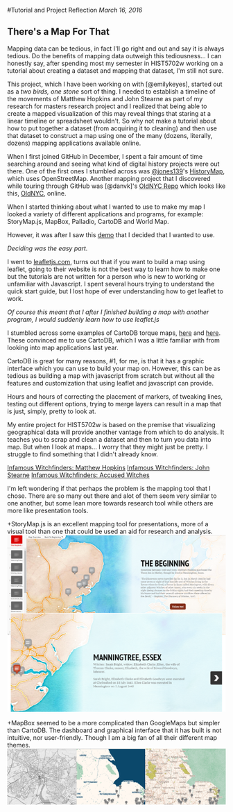 #Tutorial and Project Reflection
_March 16, 2016_

## There's a Map For That

Mapping data can be tedious, in fact I'll go right and out and say it is always tedious. 
Do the benefits of mapping data outweigh this tediousness... I can honestly say, after spending most my semester in HIST5702w working on a tutorial about creating a dataset and mapping that dataset, I'm still not sure.

This project, which I have been working on with [@emilykeyes], started out as a _two birds, one stone_ sort of thing. I needed to establish a timeline of the movements of Matthew Hopkins and John Stearne as part of my research for masters research project and I realized that being able to create a mapped visualization of this may reveal things that staring at a linear timeline or spreadsheet wouldn't. So why not make a tutorial about how to put together a dataset (from acquiring it to cleaning) and then use that dataset to construct a map using one of the many (dozens, literally, dozens) mapping applications available online.

When I first joined GitHub in December, I spent a fair amount of time searching around and seeing what kind of digital history projects were out there. One of the first ones I stumbled across was [@jones139](https://github.com/jones139)'s [HistoryMap](https://github.com/jones139/HistoryMap), which uses OpenStreetMap. Another mapping project that I discovered while touring through GitHub was [@danvk]'s [OldNYC Repo](https://github.com/danvk/oldnyc) which looks like this, [OldNYC](http://www.oldnyc.org), online. 

When I started thinking about what I wanted to use to make my map I looked a variety of different applications and programs, for example: StoryMap.js, MapBox, Palladio, CartoDB and World Map. 

However, it was after I saw this [demo](http://ewoken.github.io/Leaflet.MovingMarker/) that I decided that I wanted to use. 

_Deciding was the easy part._

I went to [leafletjs.com](http://leafletjs.com/index.html), turns out that if you want to build a map using leaflet, going to their website is not the best way to learn how to make one but the tutorials are not written for a person who is new to working or unfamiliar with Javascript. I spent several hours trying to understand the quick start guide, but I lost hope of ever understanding how to get leaflet to work.

_Of course this meant that I after I finished building a map with another program, I would suddenly learn how to use leaflet.js_

I stumbled across some examples of CartoDB torque maps, [here](http://cartodb.github.io/torque/examples/car.html) and [here](https://zzzkhakan.cartodb.com/viz/02c6db74-8cbe-11e5-bc90-0e5db1731f59/embed_map). These convinced me to use CartoDB, which I was a little familiar with from looking into map applications last year.

CartoDB is great for many reasons, #1, for me, is that it has a graphic interface which you can use to build your map on. However, this can be as tedious as building a map with javascript from scratch but without all the features and customization that using leaflet and javascript can provide.

Hours and hours of correcting the placement of markers, of tweaking lines, testing out different options, trying to merge layers can result in a map that is just, simply, pretty to look at. 

My entire project for HIST5702w is based on the premise that visualizing geographical data will provide another vantage from which to do analysis. It teaches you to scrap and clean a dataset and then to turn you data into map. But when I look at maps... I worry that they might just be pretty. I struggle to find something that I didn't already know.

[Infamous Witchfinders: Matthew Hopkins](https://lrowe.cartodb.com/viz/919a86b8-eae5-11e5-8c7b-0e3a376473ab/public_map)
[Infamous Witchfinders: John Stearne](https://lrowe.cartodb.com/viz/288b4fd8-ebd8-11e5-a983-0e3ff518bd15/public_map)
[Infamous Witchfinders: Accused Witches](https://lrowe.cartodb.com/viz/8c6e26b4-efa3-11e5-acac-0e3ff518bd15/public_map)

I'm left wondering if that perhaps the problem is the mapping tool that I chose. There are so many out there and alot of them seem very similar to one another, but some lean more towards research tool while others are more like presentation tools.

+StoryMap.js is an excellent mapping tool for presentations, more of a visual tool than one that could be used an aid for research and analysis.
![](mapforthat2.png)

+MapBox seemed to be a more complicated than GoogleMaps but simpler than CartoDB. The dashboard and graphical interface that it has built is not intuitive, nor user-friendly. Though I am a big fan of all their different map themes. 
![](mapforthat.png)




